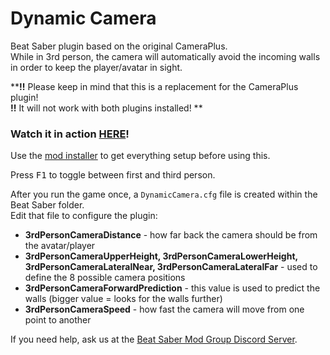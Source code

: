 # Dynamic Camera
Beat Saber plugin based on the original CameraPlus.  
While in 3rd person, the camera will automatically avoid the incoming walls in order to keep the player/avatar in sight.

**__!!__ Please keep in mind that this is a replacement for the CameraPlus plugin!  
__!!__ It will not work with both plugins installed! **

### Watch it in action [HERE](https://www.youtube.com/watch?v=y0fMcUkKPFE)!

Use the [mod installer](https://github.com/Umbranoxio/BeatSaberModInstaller/releases) to get everything setup before using this.

Press <kbd>F1</kbd> to toggle between first and third person.

After you run the game once, a `DynamicCamera.cfg` file is created within the Beat Saber folder.  
Edit that file to configure the plugin:
* **3rdPersonCameraDistance** - how far back the camera should be from the avatar/player  
* **3rdPersonCameraUpperHeight, 3rdPersonCameraLowerHeight, 3rdPersonCameraLateralNear, 3rdPersonCameraLateralFar** - used to define the 8 possible camera positions  
* **3rdPersonCameraForwardPrediction** - this value is used to predict the walls (bigger value = looks for the walls further)  
* **3rdPersonCameraSpeed** - how fast the camera will move from one point to another

If you need help, ask us at the [Beat Saber Mod Group Discord Server](https://discord.gg/Cz6PTM5).
